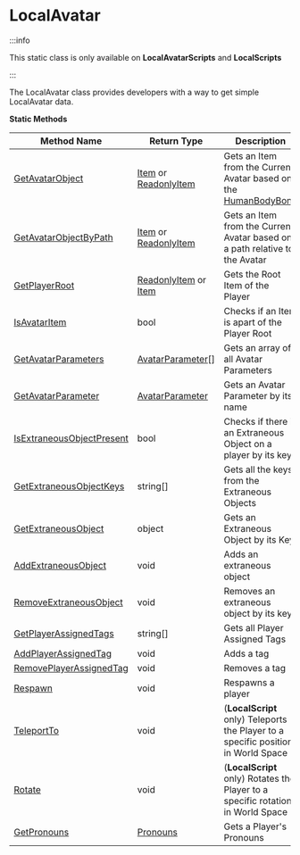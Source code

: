 # LocalAvatar

:::info

This static class is only available on **LocalAvatarScripts** and **LocalScripts**

:::

The LocalAvatar class provides developers with a way to get simple LocalAvatar data.

**Static Methods**

Method Name | Return Type | Description
--- | --- | ---
[GetAvatarObject](getavatarobject) | [Item](../item/) or [ReadonlyItem](../readonlyitem/) | Gets an Item from the Current Avatar based on the [HumanBodyBone](../humanbodybones)
[GetAvatarObjectByPath](getavatarobjectbypath) | [Item](../item/) or [ReadonlyItem](../readonlyitem/) | Gets an Item from the Current Avatar based on a path relative to the Avatar
[GetPlayerRoot](getplayerroot) | [ReadonlyItem](../readonlyitem/) or [Item](../item/) | Gets the Root Item of the Player
[IsAvatarItem](isavataritem) | bool | Checks if an Item is apart of the Player Root
[GetAvatarParameters](getavatarparameters) | [AvatarParameter](../avatarparameter)[] | Gets an array of all Avatar Parameters
[GetAvatarParameter](getavatarparameter) | [AvatarParameter](../avatarparameter) | Gets an Avatar Parameter by its name
[IsExtraneousObjectPresent](isextraneousobjectpresent) | bool | Checks if there is an Extraneous Object on a player by its key
[GetExtraneousObjectKeys](getextraneousobjectkeys) | string[] | Gets all the keys from the Extraneous Objects
[GetExtraneousObject](getextraneousobject) | object | Gets an Extraneous Object by its Key
[AddExtraneousObject](addextraneousobject) | void | Adds an extraneous object
[RemoveExtraneousObject](removeextraneousobject) | void | Removes an extraneous object by its key
[GetPlayerAssignedTags](getplayerassignedtags) | string[] | Gets all Player Assigned Tags
[AddPlayerAssignedTag](addplayerassignedtag) | void | Adds a tag
[RemovePlayerAssignedTag](removeplayerassignedtag) | void | Removes a tag
[Respawn](respawn) | void | Respawns a player
[TeleportTo](teleportto) | void | (**LocalScript** only) Teleports the Player to a specific position in World Space
[Rotate](rotate) | void | (**LocalScript** only) Rotates the Player to a specific rotation in World Space
[GetPronouns](getpronouns) | [Pronouns](../pronouns) | Gets a Player's Pronouns